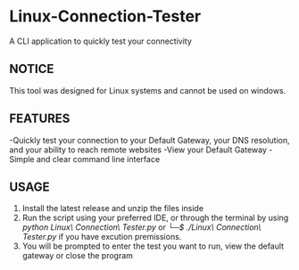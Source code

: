 # Linux-Connection-Tester
A CLI application to quickly test your connectivity 

## NOTICE
This tool was designed for Linux systems and cannot be used on windows.

## FEATURES
-Quickly test your connection to your Default Gateway, your DNS resolution, and your ability to reach remote websites
-View your Default Gateway
-Simple and clear command line interface

## USAGE 
1. Install the latest release and unzip the files inside
2. Run the script using your preferred IDE, or through the terminal by using <i>python Linux\ Connection\ Tester.py</i> or <i>└─$ ./Linux\ Connection\ Tester.py </i> if you have excution premissions.
3. You will be prompted to enter the test you want to run, view the default gateway or close the program
